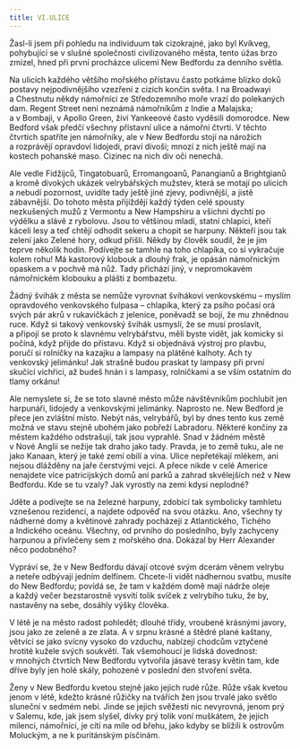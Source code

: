```yaml
---
title: VI.ULICE
---
```


Žasl-li jsem při pohledu na individuum tak cizokrajné, jako byl Kvíkveg, pohybující se v slušné společnosti civilizovaného města, tento úžas brzo zmizel, hned při první procházce ulicemi New Bedfordu za denního světla.

Na ulicích každého většího mořského přístavu často potkáme blízko doků postavy nejpodivnějšího vzezření z cizích končin světa. I na Broadwayi a Chestnutu někdy námořníci ze Středozemního moře vrazí do polekaných dam. Regent Street není neznámá námořníkům z Indie a Malajska; a v Bombaji, v Apollo Green, živí Yankeeové často vyděsili domorodce. New Bedford však předčí všechny přístavní ulice a námořní čtvrti. V těchto čtvrtích spatříte jen námořníky, ale v New Bedfordu stojí na nárožích a rozprávějí opravdoví lidojedi, praví divoši; mnozí z nich ještě mají na kostech pohanské maso. Cizinec na nich div oči nenechá.

Ale vedle Fidžijců, Tingatobuarů, Erromangoanů, Panangianů a Brightgianů a kromě divokých ukázek velrybářských mužstev, která se motají po ulicích a nebudí pozornost, uvidíte tady ještě jiné zjevy, podivnější, a jistě zábavnější. Do tohoto města přijíždějí každý týden celé spousty nezkušených mužů z Vermontu a New Hampshiru a všichni dychtí po výdělku a slávě z rybolovu. Jsou to většinou mladí, statní chlapíci, kteří káceli lesy a teď chtějí odhodit sekeru a chopit se harpuny. Někteří jsou tak zelení jako Zelené hory, odkud přišli. Někdy by člověk soudil, že je jim teprve několik hodin. Podívejte se tamhle na toho chlapíka, co si vykračuje kolem rohu! Má kastorový klobouk a dlouhý frak, je opásán námořnickým opaskem a v pochvě má nůž. Tady přichází jiný, v nepromokavém námořnickém klobouku a plášti z bombazetu.

Žádný švihák z města se nemůže vyrovnat švihákovi venkovskému – myslím opravdového venkovského ťulpasa – chlapíka, který za psího počasí orá svých pár akrů v rukavičkách z jelenice, poněvadž se bojí, že mu zhnědnou ruce. Když si takový venkovský švihák usmyslí, že se musí proslavit, a připojí se proto k slavnému velrybářstvu, měli byste vidět, jak komicky si počíná, když přijde do přístavu. Když si objednává výstroj pro plavbu, poručí si rolničky na kazajku a lampasy na plátěné kalhoty. Ach ty venkovský jelimánku! Jak strašně budou praskat ty lampasy při první skučící vichřici, až budeš hnán i s lampasy, rolničkami a se vším ostatním do tlamy orkánu!

Ale nemyslete si, že se toto slavné město může návštěvníkům pochlubit jen harpunáři, lidojedy a venkovskými jelimánky. Naprosto ne. New Bedford je přece jen zvláštní místo. Nebýt nás, velrybářů, byl by dnes tento kus země možná ve stavu stejně ubohém jako pobřeží Labradoru. Některé končiny za městem každého odstrašují, tak jsou vyprahlé. Snad v žádném městě v Nové Anglii se nežije tak draho jako tady. Pravda, je to země tuku, ale ne jako Kanaan, který je také zemí obilí a vína. Ulice nepřetékají mlékem, ani nejsou dlážděny na jaře čerstvými vejci. A přece nikde v celé Americe nenajdete více patricijských domů ani parků a zahrad skvělejších než v New Bedfordu. Kde se tu vzaly? Jak vyrostly na zemi kdysi neplodné?

Jděte a podívejte se na železné harpuny, zdobící tak symbolicky tamhletu vznešenou rezidenci, a najdete odpověď na svou otázku. Ano, všechny ty nádherné domy a květinové zahrady pocházejí z Atlantického, Tichého a Indického oceánu. Všechny, od prvního do posledního, byly zachyceny harpunou a přivlečeny sem z mořského dna. Dokázal by Herr Alexander něco podobného?

Vypráví se, že v New Bedfordu dávají otcové svým dcerám věnem velrybu a neteře odbývají jedním delfínem. Chcete-li vidět nádhernou svatbu, musíte do New Bedfordu; povídá se, že tam v každém domě mají nádrže oleje a každý večer bezstarostně vysvítí tolik svíček z velrybího tuku, že by, nastavěny na sebe, dosáhly výšky člověka.

V létě je na město radost pohledět; dlouhé třídy, vroubené krásnými javory, jsou jako ze zeleně a ze zlata. A v srpnu krásné a štědré plané kaštany, větvící se jako svícny vysoko do vzduchu, nabízejí chodcům vztyčené hrotité kužele svých soukvětí. Tak všemohoucí je lidská dovednost: v mnohých čtvrtích New Bedfordu vytvořila jásavé terasy květin tam, kde dříve byly jen holé skály, pohozené v poslední den stvoření světa.

Ženy v New Bedfordu kvetou stejně jako jejich rudé růže. Růže však kvetou jenom v létě, kdežto krásné růžičky na tvářích žen jsou trvalé jako světlo sluneční v sedmém nebi. Jinde se jejich svěžesti nic nevyrovná, jenom prý v Salemu, kde, jak jsem slyšel, dívky prý tolik voní muškátem, že jejich milenci, námořníci, je cítí na míle od břehu, jako kdyby se blížili k ostrovům Moluckým, a ne k puritánským písčinám.
